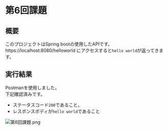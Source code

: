 # 第6回課題

## 概要

このプロジェクトはSpring bootの使用したAPIです。
https://localhost:8080/helloworld にアクセスすると`hello world`が返ってきます。

## 実行結果

Postmanを使用しました。  
下記確認済みです。

- ステータスコード`200`であること。
- レスポンスボディが`hello world`であること

![第6回課題.png](..%2F..%2FOneDrive%2F%E7%94%BB%E5%83%8F%2F%E3%82%B9%E3%82%AF%E3%83%AA%E3%83%BC%E3%83%B3%E3%82%B7%E3%83%A7%E3%83%83%E3%83%88%2F%E7%AC%AC6%E5%9B%9E%E8%AA%B2%E9%A1%8C.png)
